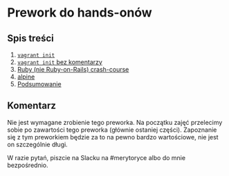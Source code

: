 # Prework do hands-onów

## Spis treści
1. [`vagrant init`](./01_vagrant-init/readme.md)
1. [`vagrant init` bez komentarzy](./02_vagrant-init-no-comments/readme.md)
1. [Ruby (nie Ruby-on-Rails) crash-course](./03_ruby/readme.md)
1. [alpine](./04_alpine/readme.md)
1. [Podsumowanie](./05_wszystko_razem/readme.md)

## Komentarz

Nie jest wymagane zrobienie tego preworka. Na początku zajęć przelecimy sobie po zawartości tego preworka (głównie ostaniej części). Zapoznanie się z tym preworkiem będzie za to na pewno bardzo wartościowe, nie jest on szczególnie długi.

W razie pytań, piszcie na Slacku na #merytoryce albo do mnie bezpośrednio.